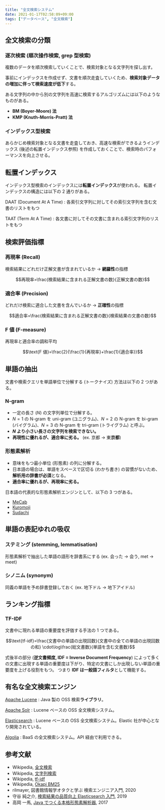 ```yaml
---
title: "全文検索システム"
date: 2021-01-17T02:58:09+09:00
tags: ["データベース", "全文検索"]
---
```


## 全文検索の分類

### 逐次検索 (順次操作検索, grep 型検索)

複数のデータを順次検索していくことで、検索対象となる文字列を探し出す。

事前にインデックスを作成せず、文書を順次走査していくため、**検索対象データの増加に伴って検索速度が低下**する。

ある文字列の中から別の文字列を高速に検索するアルゴリズムには以下のようなものがある。

- **BM (Boyer-Moore) 法**
- **KMP (Knuth-Morris-Pratt) 法**

### インデックス型検索

あらかじめ検索対象となる文書を走査しておき、高速な検索ができるようインデックス (後述の転置インデックス参照) を作成しておくことで、検索時のパフォーマンスを向上させる。

## 転置インデックス

インデックス型検索のインデックスには**転置インデックス**が使われる。
転置インデックスの構造には以下の 2 通りがある。

DAAT (Document At A Time)
: 各索引文字列に対してその索引文字列を含む文書のリストをもつ

TAAT (Term At A Time)
: 各文書に対してその文書に含まれる索引文字列のリストをもつ

## 検索評価指標

### 再現率 (Recall)

検索結果にどれだけ正解文書が含まれているか → **網羅性**の指標

$$再現率=\frac{検索結果に含まれる正解文書の数}{正解文書の数}$$

### 適合率 (Precision)

どれだけ検索に適合した文書を含んでいるか → **正確性**の指標

$$適合率=\frac{検索結果に含まれる正解文書の数}{検索結果の文書の数}$$

### F 値 (F-measure)

再現率と適合率の調和平均

$$\text{F 値}=\frac{2}{\frac{1}{再現率}+\frac{1}{適合率}}$$

## 単語の抽出

文書や検索クエリを単語単位で分解する (トークナイズ) 方法は以下の 2 つがある。

### N-gram

- 一定の長さ ($N$) の文字列単位で分解する。
- $N=1$ の N-gram を uni-gram (ユニグラム)、$N=2$ の N-gram を bi-gram (バイグラム)、$N=3$ の N-gram を tri-gram (トライグラム) と呼ぶ。
- **$N$ より小さい長さの文字列を検索できない。**
- **再現性に優れるが、適合率に劣る。** (ex. 京都 → 東**京都**)

### 形態素解析

- 意味をもつ最小単位 (形態素) の列に分解する。
- 日本語の場合は、単語をスペースで区切る (わかち書き) の習慣がないため、**解析用の辞書が必須**となる。
- **適合率に優れるが、再現率に劣る。**

日本語の代表的な形態素解析エンジンとして、以下の 3 つがある。

- [MeCab](https://taku910.github.io/mecab)
- [Kuromoji](https://www.atilika.com/ja/kuromoji)
- [Sudachi](https://github.com/WorksApplications/Sudachi)

## 単語の表記ゆれの吸収

### ステミング (stemming, lemmatisation)

形態素解析で抽出した単語の語形を辞書系にする (ex. 会った → 会う, met -> meet)

### シノニム (synonym)

同義の単語を予め辞書登録しておく (ex. 地下ドル → 地下アイドル)

## ランキング指標

### TF-IDF

文書中に現れる単語の重要度を評価する手法の 1 つである。

$$\text{tf-idf}=\frac{文書中の単語の出現回数}{文書中の全ての単語の出現回数の和} \cdot\log\frac{総文書数}{単語を含む文書数}$$

式後半の部分 (**逆文書頻度, IDF = Inverse Document Frequency**) によって多くの文書に出現する単語の重要度は下がり、特定の文書にしか出現しない単語の重要度を上げる役割をもつ。
つまり **IDF は一般語フィルタ**として機能する。

<!-- TODO Okapi BM25 について書く -->
<!-- TODO nDCG について書く -->

## 有名な全文検索エンジン

[Apache Lucene](https://lucene.apache.org)
: Java 製の OSS 検索**ライブラリ**。

[Apache Solr](https://lucene.apache.org/solr)
: Lucene ベースの OSS 全文検索システム。

[Elasticsearch](https://www.elastic.co/jp/elasticsearch)
: Lucene ベースの OSS 全文検索システム。Elastic 社が中心となり開発されている。

[Algolia](https://www.algolia.com)
: BaaS の全文検索システム。API 経由で利用できる。


## 参考文献

- Wikipedia, [全文検索](https://ja.wikipedia.org/wiki/%E5%85%A8%E6%96%87%E6%A4%9C%E7%B4%A2)
- Wikipedia, [文字列検索](https://ja.wikipedia.org/wiki/%E6%96%87%E5%AD%97%E5%88%97%E6%8E%A2%E7%B4%A2)
- Wikipedia, [tf-idf](https://ja.wikipedia.org/wiki/Tf-idf)
- Wikipedia, [Okapi BM25](https://ja.wikipedia.org/wiki/Okapi_BM25)
- rilmayer, 図書館情報学オタクと学ぶ 検索エンジニア入門, 2020
- 守谷 純之介, [検索結果の品質向上 Elasticsearch 入門](https://speakerdeck.com/rtechkouhou/jian-suo-jie-guo-falsepin-zhi-xiang-shang-elasticsearchru-men), 2019
- 高岡 一馬, [Java でつくる本格形態素解析器](https://www.slideshare.net/WorksApplications/java-82794239), 2017
